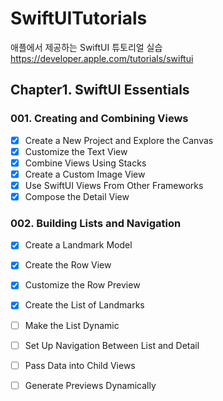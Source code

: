 # SwiftUITutorials
애플에서 제공하는 SwiftUI 튜토리얼 실습
https://developer.apple.com/tutorials/swiftui

## Chapter1. SwiftUI Essentials
### 001. Creating and Combining Views
- [x] Create a New Project and Explore the Canvas
- [x] Customize the Text View
- [x] Combine Views Using Stacks
- [x] Create a Custom Image View
- [x] Use SwiftUI Views From Other Frameworks
- [x] Compose the Detail View

### 002. Building Lists and Navigation
- [x] Create a Landmark Model
- [x] Create the Row View
- [x] Customize the Row Preview
- [x] Create the List of Landmarks
- [ ] Make the List Dynamic
- [ ] Set Up Navigation Between List and Detail
- [ ] Pass Data into Child Views
- [ ] Generate Previews Dynamically

